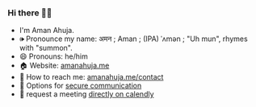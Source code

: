 ### Hi there 👋🏾 

- I'm Aman Ahuja. 
- 🕪 Pronounce my name: अमन ; Aman ; (IPA) ˈʌmən ; "Uh mun", rhymes with "summon".
- 😄 Pronouns: he/him
- 🏠 Website: [amanahuja.me](https://amanahuja.me)
- 💬 How to reach me: [amanahuja.me/contact](https://amanahuja.me/contact)
- 🔐 Options for [secure communication]() 
- 📅 request a meeting [directly on calendly](https://calendly.com/amanahuja/)


<!--
**amanahuja/amanahuja** is a ✨ _special_ ✨ repository because its `README.md` (this file) appears on your GitHub profile.

Here are some ideas to get you started:

- 🔭 I’m currently working on ...
- 🌱 I’m currently learning ...
- 👯 I’m looking to collaborate on ...
- 🤔 I’m looking for help with ...
- 💬 Ask me about ...
- 📫 How to reach me: ...
- 😄 Pronouns: ...
- ⚡ Fun fact: ...
-->
